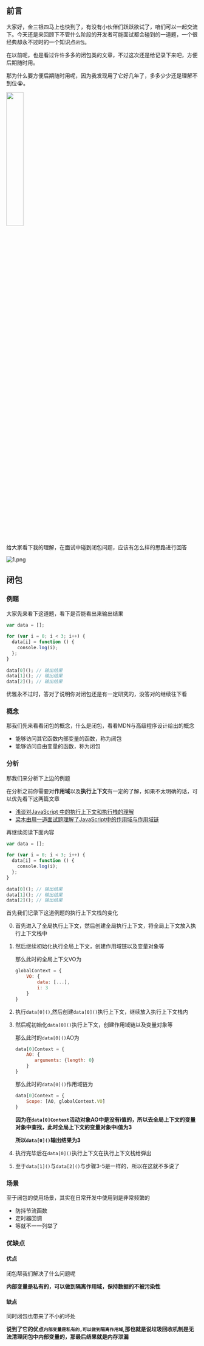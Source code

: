 ## 前言

大家好，金三银四马上也快到了，有没有小伙伴们跃跃欲试了，咱们可以一起交流下。今天还是来回顾下不管什么阶段的开发者可能面试都会碰到的一道题，一个很经典却永不过时的一个知识点`闭包`。

在以前呢，也是看过许许多多的闭包类的文章，不过这次还是给记录下来吧，方便后期随时用。

那为什么要方便后期随时用呢，因为我发现用了它好几年了，多多少少还是理解不到位😭。

<img src="https://p3-juejin.byteimg.com/tos-cn-i-k3u1fbpfcp/1a715ad9e4914f48b115d4551bc7c238~tplv-k3u1fbpfcp-zoom-1.image" alt="" width="30%" />

给大家看下我的理解，在面试中碰到闭包问题，应该有怎么样的思路进行回答


![1.png](https://p3-juejin.byteimg.com/tos-cn-i-k3u1fbpfcp/5c13c489b702454e8b972de8bbcac3c9~tplv-k3u1fbpfcp-watermark.image?)

## 闭包

### 例题

大家先来看下这道题，看下是否能看出来输出结果

```javascript
var data = [];
​
for (var i = 0; i < 3; i++) {
  data[i] = function () {
    console.log(i);
  };
}
​
data[0](); // 输出结果
data[1](); // 输出结果
data[2](); // 输出结果
```

优雅永不过时，答对了说明你对闭包还是有一定研究的，没答对的继续往下看

### 概念

那我们先来看看闭包的概念，什么是闭包，看看MDN与高级程序设计给出的概念

-   能够访问其它函数内部变量的函数，称为闭包
-   能够访问自由变量的函数，称为闭包

### 分析

那我们来分析下上边的例题

在分析之前你需要对**作用域**以及**执行上下文**有一定的了解，如果不太明确的话，可以优先看下这两篇文章

-   [浅谈对JavaScript 中的执行上下文和执行栈的理解](https://juejin.cn/post/7198159223204102203)
-   [梁木由用一道面试题理解了JavaScript中的作用域与作用域链](https://juejin.cn/post/7200571354926710845)

再继续阅读下面内容

```javascript
var data = [];
​
for (var i = 0; i < 3; i++) {
  data[i] = function () {
    console.log(i);
  };
}
​
data[0](); // 输出结果
data[1](); // 输出结果
data[2](); // 输出结果
```

首先我们记录下这道例题的执行上下文栈的变化

0.  首先进入了全局执行上下文，然后创建全局执行上下文，将全局上下文放入执行上下文栈中

0.  然后继续初始化执行全局上下文，创建作用域链以及变量对象等

    那么此时的全局上下文VO为

    ```javascript
    globalContext = {
        VO: {
            data: [...],
            i: 3
        }
    }
    ```

0.  执行`data[0]()`,然后创建`data[0]()`执行上下文，继续放入执行上下文栈内

0.  然后呢初始化`data[0]()`执行上下文，创建作用域链以及变量对象等

    那么此时的`data[0]()`AO为

    ```javascript
    data[0]Context = {
        AO: {
           arguments: {length: 0} 
        }
    }
    ```

    那么此时的`data[0]()`作用域链为

    ```javascript
    data[0]Context = {
        Scope: [AO, globalContext.VO]
    }
    ```

    **因为在`data[0]Context`活动对象AO中是没有i值的，所以去全局上下文的变量对象中查找，此时全局上下文的变量对象中i值为3**

    **所以`data[0]()`输出结果为3**

0.  执行完毕后在`data[0]()`执行上下文在执行上下文栈给弹出

0.  至于`data[1]()`与`data[2]()`与步骤3-5是一样的，所以在这就不多说了

### 场景

至于闭包的使用场景，其实在日常开发中使用到是非常频繁的

-   防抖节流函数
-   定时器回调
-   等就不一一列举了

### 优缺点

#### 优点

闭包帮我们解决了什么问题呢

**内部变量是私有的，可以做到隔离作用域，保持数据的不被污染性**

#### 缺点

同时闭包也带来了不小的坏处

**说到了它的优点`内部变量是私有的,可以做到隔离作用域`,那也就是说垃圾回收机制是无法清理闭包中内部变量的，那最后结果就是内存泄漏**

